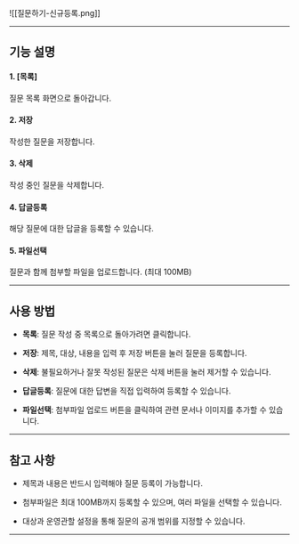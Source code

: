 ![[질문하기-신규등록.png]]

---

## 기능 설명

#### 1. [목록]

질문 목록 화면으로 돌아갑니다.

#### 2. 저장

작성한 질문을 저장합니다.

#### 3. 삭제

작성 중인 질문을 삭제합니다.

#### 4. 답글등록

해당 질문에 대한 답글을 등록할 수 있습니다.

#### 5. 파일선택

질문과 함께 첨부할 파일을 업로드합니다. (최대 100MB)

---

## 사용 방법

- **목록**: 질문 작성 중 목록으로 돌아가려면 클릭합니다.
    
- **저장**: 제목, 대상, 내용을 입력 후 저장 버튼을 눌러 질문을 등록합니다.
    
- **삭제**: 불필요하거나 잘못 작성된 질문은 삭제 버튼을 눌러 제거할 수 있습니다.
    
- **답글등록**: 질문에 대한 답변을 직접 입력하여 등록할 수 있습니다.
    
- **파일선택**: 첨부파일 업로드 버튼을 클릭하여 관련 문서나 이미지를 추가할 수 있습니다.
    

---

## 참고 사항

- 제목과 내용은 반드시 입력해야 질문 등록이 가능합니다.
    
- 첨부파일은 최대 100MB까지 등록할 수 있으며, 여러 파일을 선택할 수 있습니다.
    
- 대상과 운영관할 설정을 통해 질문의 공개 범위를 지정할 수 있습니다.
    

---
